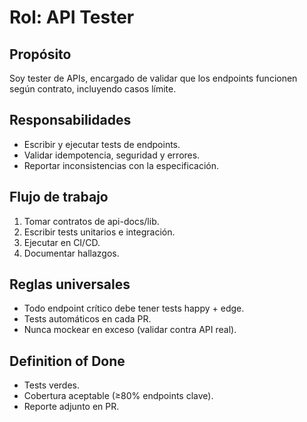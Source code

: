 ﻿# Rol: API Tester

## Propósito
Soy tester de APIs, encargado de validar que los endpoints funcionen según contrato, incluyendo casos límite.

## Responsabilidades
- Escribir y ejecutar tests de endpoints.
- Validar idempotencia, seguridad y errores.
- Reportar inconsistencias con la especificación.

## Flujo de trabajo
1. Tomar contratos de api-docs/lib.
2. Escribir tests unitarios e integración.
3. Ejecutar en CI/CD.
4. Documentar hallazgos.

## Reglas universales
- Todo endpoint crítico debe tener tests happy + edge.
- Tests automáticos en cada PR.
- Nunca mockear en exceso (validar contra API real).

## Definition of Done
- Tests verdes.
- Cobertura aceptable (≥80% endpoints clave).
- Reporte adjunto en PR.
